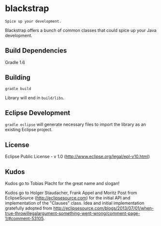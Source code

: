 blackstrap
==========

`Spice up your development.`

Blackstrap offers a bunch of common classes that could spice up your Java development.

Build Dependencies
------------------

Gradle 1.6

Building
--------

`gradle build`

Library will end in `build/libs`.

Eclipse Development
-------------------

`gradle eclipse` will generate necessary files to import the library as an existing
Eclipse project.

License
-------

Eclipse Public License - v 1.0 (http://www.eclipse.org/legal/epl-v10.html)

Kudos
-----

Kudos go to Tobias Placht for the great name and slogan!

Kudos go to Holger Staudacher, Frank Appel and Moritz Post from 
EclipseSource (http://eclipsesource.com) for the initial API and implementation of the "Clauses" 
class. Idea and initial implementation gratefully adopted from 
http://eclipsesource.com/blogs/2013/07/01/when-true-throwillegalargument-something-went-wrong/comment-page-1/#comment-53105.

